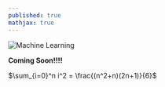 ```yaml
---
published: true
mathjax: true
---
```


![Machine Learning]({{site.baseurl}}/images/LR.png)

**Coming Soon!!!!**   


$\sum_{i=0}^n i^2 = \frac{(n^2+n)(2n+1)}{6}$
